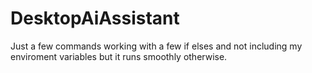 # DesktopAiAssistant
Just a few commands working with a few if elses and not including my enviroment variables but it runs smoothly otherwise.
